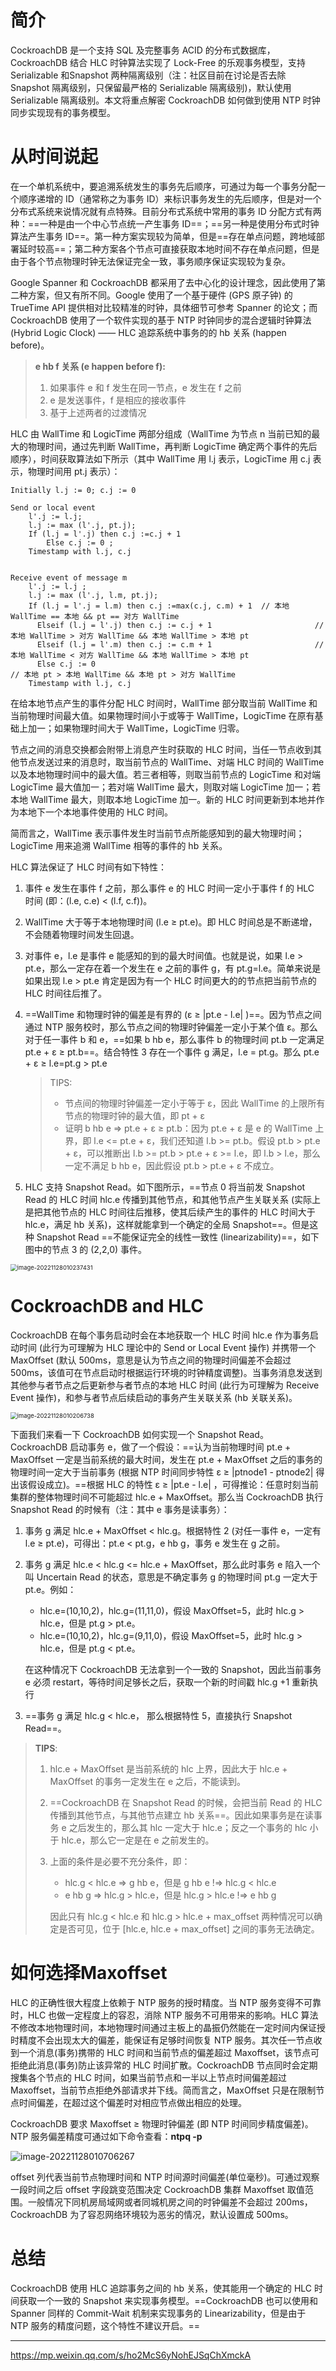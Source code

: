# 简介

CockroachDB 是一个支持 SQL 及完整事务 ACID 的分布式数据库，CockroachDB 结合 HLC 时钟算法实现了 Lock-Free 的乐观事务模型，支持 Serializable 和Snapshot 两种隔离级别（注：社区目前在讨论是否去除 Snapshot 隔离级别，只保留最严格的 Serializable 隔离级别)，默认使用 Serializable 隔离级别。本文将重点解密 CockroachDB 如何做到使用 NTP 时钟同步实现现有的事务模型。

# 从时间说起

在一个单机系统中，要追溯系统发生的事务先后顺序，可通过为每一个事务分配一个顺序递增的 ID（通常称之为事务 ID）来标识事务发生的先后顺序，但是对一个分布式系统来说情况就有点特殊。目前分布式系统中常用的事务 ID 分配方式有两种：==一种是由一个中心节点统一产生事务 ID==；==另一种是使用分布式时钟算法产生事务 ID==。第一种方案实现较为简单，但是==存在单点问题，跨地域部署延时较高==；第二种方案各个节点可直接获取本地时间不存在单点问题，但是由于各个节点物理时钟无法保证完全一致，事务顺序保证实现较为复杂。

Google Spanner 和 CockroachDB 都采用了去中心化的设计理念，因此使用了第二种方案，但又有所不同。Google 使用了一个基于硬件 (GPS 原子钟) 的TrueTime API 提供相对比较精准的时钟，具体细节可参考 Spanner 的论文；而 CockroachDB 使用了一个软件实现的基于 NTP 时钟同步的混合逻辑时钟算法 (Hybrid Logic Clock) —— HLC 追踪系统中事务的的 hb 关系 (happen before)。

> **e hb f 关系 (e happen before f):** 
>
> 1. 如果事件 e 和 f 发生在同一节点，e 发生在 f 之前
> 2. e 是发送事件，f 是相应的接收事件
> 3. 基于上述两者的过渡情况



HLC 由 WallTime 和 LogicTime 两部分组成（WallTime 为节点 n 当前已知的最大的物理时间，通过先判断 WallTime，再判断 LogicTime 确定两个事件的先后顺序），时间获取算法如下所示（其中 WallTime 用 l.j 表示，LogicTime 用 c.j 表示，物理时间用 pt.j 表示）：

```
Initially l.j := 0; c.j := 0

Send or local event
    l'.j := l.j;
    l.j := max (l'.j, pt.j);
    If (l.j = l'.j) then c.j :=c.j + 1
        Else c.j := 0 ;
    Timestamp with l.j, c.j


Receive event of message m
    l'.j := l.j ;
    l.j := max (l'.j, l.m, pt.j);
    If (l.j = l'.j = l.m) then c.j :=max(c.j, c.m) + 1	// 本地 WallTime == 本地 && pt == 对方 WallTime
      Elseif (l.j = l'.j) then c.j := c.j + 1						// 本地 WallTime > 对方 WallTime && 本地 WallTime > 本地 pt
      Elseif (l.j = l'.m) then c.j := c.m + 1						// 本地 WallTime < 对方 WallTime && 本地 WallTime > 本地 pt
      Else c.j := 0																			// 本地 pt > 本地 WallTime && 本地 pt > 对方 WallTime
    Timestamp with l.j, c.j
```

在给本地节点产生的事件分配 HLC 时间时，WallTime 部分取当前 WallTime 和当前物理时间最大值。如果物理时间小于或等于 WallTime，LogicTime 在原有基础上加一；如果物理时间大于 WallTime，LogicTime 归零。

节点之间的消息交换都会附带上消息产生时获取的 HLC 时间，当任一节点收到其他节点发送过来的消息时，取当前节点的 WallTime、对端 HLC 时间的 WallTime 以及本地物理时间中的最大值。若三者相等，则取当前节点的 LogicTime 和对端 LogicTime 最大值加一；若对端 WallTime 最大，则取对端 LogicTime 加一；若本地 WallTime 最大，则取本地 LogicTime 加一。新的 HLC 时间更新到本地并作为本地下一个本地事件使用的 HLC 时间。



简而言之，WallTime 表示事件发生时当前节点所能感知到的最大物理时间；LogicTime 用来追溯 WallTime 相等的事件的 hb 关系。

HLC 算法保证了 HLC 时间有如下特性：

1. 事件 e 发生在事件 f 之前，那么事件 e 的 HLC 时间一定小于事件 f 的 HLC 时间 (即：(l.e, c.e) < (l.f, c.f))。

2. WallTime 大于等于本地物理时间 (l.e ≥ pt.e)。即 HLC 时间总是不断递增，不会随着物理时间发生回退。

3. 对事件 e，l.e 是事件 e 能感知的到的最大时间值。也就是说，如果 l.e > pt.e，那么一定存在着一个发生在 e 之前的事件 g，有 pt.g=l.e。简单来说是如果出现 l.e > pt.e 肯定是因为有一个 HLC 时间更大的的节点把当前节点的 HLC 时间往后推了。

4. ==WallTime 和物理时钟的偏差是有界的 (ε ≥ |pt.e - l.e| )==。因为节点之间通过 NTP 服务校时，那么节点之间的物理时钟偏差一定小于某个值 ε。那么对于任一事件 b 和 e，==如果 b hb e，那么事件 b 的物理时间 pt.b 一定满足 pt.e + ε ≥ pt.b==。结合特性 3 存在一个事件 g 满足，l.e = pt.g。那么 pt.e + ε ≥ l.e=pt.g > pt.e

   > TIPS:
   >
   > * 节点间的物理时钟偏差一定小于等于 ε，因此 WallTime 的上限所有节点的物理时钟的最大值，即 pt + ε
   > * 证明 b hb e => pt.e + ε ≥ pt.b：因为 pt.e + ε 是 e 的 WallTime 上界，即 l.e <= pt.e + ε，我们还知道 l.b >= pt.b。假设 pt.b > pt.e + ε，可以推断出 l.b >= pt.b > pt.e +  ε >= l.e，即 l.b > l.e，那么一定不满足 b hb e，因此假设 pt.b > pt.e + ε 不成立。

5. HLC 支持 Snapshot Read。如下图所示，==节点 0 将当前发 Snapshot Read 的 HLC 时间 hlc.e 传播到其他节点，和其他节点产生关联关系 (实际上是把其他节点的 HLC 时间往后推移，使其后续产生的事件的 HLC 时间大于 hlc.e，满足 hb 关系)，这样就能拿到一个确定的全局 Snapshot==。但是这种 Snapshot Read ==不能保证完全的线性一致性 (linearizability)==，如下图中的节点 3 的 (2,2,0) 事件。

<img src="https://littleneko.oss-cn-beijing.aliyuncs.com/img/image-20221128010237431.png" alt="image-20221128010237431" style="zoom:67%;" />

# CockroachDB and HLC

CockroachDB 在每个事务启动时会在本地获取一个 HLC 时间 hlc.e 作为事务启动时间 (此行为可理解为 HLC 理论中的 Send or Local Event 操作) 并携带一个 MaxOffset (默认 500ms，意思是认为节点之间的物理时间偏差不会超过 500ms，该值可在节点启动时根据运行环境的时钟精度调整)。当事务消息发送到其他参与者节点之后更新参与者节点的本地 HLC 时间 (此行为可理解为 Receive Event 操作)，和参与者节点后续启动的事务产生关联关系 (hb 关联关系)。

<img src="https://littleneko.oss-cn-beijing.aliyuncs.com/img/image-20221128010206738.png" alt="image-20221128010206738" style="zoom: 67%;" />

下面我们来看一下 CockroachDB 如何实现一个 Snapshot Read。CockroachDB 启动事务 e，做了一个假设：==认为当前物理时间 pt.e + MaxOffset 一定是当前系统的最大时间，发生在 pt.e + MaxOffset 之后的事务的物理时间一定大于当前事务 (根据 NTP 时间同步特性 ε ≥ |ptnode1 - ptnode2| 得出该假设成立)。==根据 HLC 的特性 ε ≥ |pt.e - l.e| ，可得推论：任意时刻当前集群的整体物理时间不可能超过 hlc.e + MaxOffset。那么当 CockroachDB 执行 Snapshot Read 的时候有（注：其中 e 事务是读事务）：

1. 事务 g 满足 hlc.e + MaxOffset < hlc.g。根据特性 2 (对任一事件 e，一定有 l.e ≥ pt.e)，可得出：pt.e < pt.g，e hb g，事务 e 发生在 g 之前。

2. 事务 g 满足 hlc.e < hlc.g <= hlc.e + MaxOffset，那么此时事务 e 陷入一个叫 Uncertain Read 的状态，意思是不确定事务 g 的物理时间 pt.g 一定大于  pt.e。例如：

   * hlc.e=(10,10,2)，hlc.g=(11,11,0)，假设 MaxOffset=5，此时 hlc.g > hlc.e，但是 pt.g > pt.e。
   * hlc.e=(10,10,2)，hlc.g=(9,11,0)，假设 MaxOffset=5，此时 hlc.g > hlc.e，但是 pt.g < pt.e。

   在这种情况下 CockroachDB 无法拿到一个一致的 Snapshot，因此当前事务 e 必须 restart，等待时间足够长之后，获取一个新的时间戳 hlc.g +1 重新执行

3. ==事务 g 满足 hlc.g < hlc.e， 那么根据特性 5，直接执行 Snapshot Read==。

> **TIPS**:
>
> 1. hlc.e + MaxOffset 是当前系统的 hlc 上界，因此大于 hlc.e + MaxOffset 的事务一定发生在 e 之后，不能读到。
>
> 2. ==CockroachDB 在 Snapshot Read 的时候，会把当前 Read 的 HLC 传播到其他节点，与其他节点建立 hb 关系==。因此如果事务是在读事务 e 之后发生的，那么其 hlc 一定大于 hlc.e；反之一个事务的 hlc 小于 hlc.e，那么它一定是在 e 之前发生的。
>
> 3. 上面的条件是必要不充分条件，即：
>
>    * hlc.g < hlc.e => g hb e，但是 g hb e !=> hlc.g < hlc.e
>    * e hb g => hlc.g > hlc.e，但是 hlc.g > hlc.e !=> e hb g
>
>    因此只有 hlc.g < hlc.e 和 hlc.g > hlc.e + max_offset 两种情况可以确定是否可见，位于 [hlc.e, hlc.e + max_offset] 之间的事务无法确定。

# 如何选择Maxoffset

HLC 的正确性很大程度上依赖于 NTP 服务的授时精度。当 NTP 服务变得不可靠时，HLC 也做一定程度上的容忍，消除 NTP 服务不可用带来的影响。HLC 算法不修改本地物理时间，本地物理时间通过主板上的晶振仍然能在一定时间内保证授时精度不会出现太大的偏差，能保证有足够时间恢复 NTP 服务。其次任一节点收到一个消息(事务)携带的 HLC 时间和当前节点的偏差超过 Maxoffset，该节点可拒绝此消息(事务)防止该异常的 HLC 时间扩散。CockroachDB 节点同时会定期搜集各个节点的 HLC 时间，如果当前节点和一半以上节点时间偏差超过 Maxoffset，当前节点拒绝外部请求并下线。简而言之，MaxOffset 只是在限制节点时间偏差，在超过这个偏差时对相应节点做出相应的处理。

CockroachDB 要求 Maxoffset ≥ 物理时钟偏差 (即 NTP 时间同步精度偏差)。NTP 服务偏差精度可通过如下命令查看：**ntpq -p**

![image-20221128010706267](https://littleneko.oss-cn-beijing.aliyuncs.com/img/image-20221128010706267.png)

offset 列代表当前节点物理时间和 NTP 时间源时间偏差(单位毫秒)。可通过观察一段时间之后 offset 字段跳变范围决定 CockroachDB 集群 Maxoffset 取值范围。一般情况下同机房局域网或者同城机房之间的时钟偏差不会超过 200ms，CockroachDB 为了容忍网络环境较为恶劣的情况，默认设置成 500ms。

# 总结

CockroachDB 使用 HLC 追踪事务之间的 hb 关系，使其能用一个确定的 HLC 时间获取一个一致的 Snapshot 来实现事务模型。==CockroachDB 也可以使用和 Spanner 同样的 Commit-Wait 机制来实现事务的 Linearizability，但是由于 NTP 服务的精度问题，这个特性不建议开启。==



----

https://mp.weixin.qq.com/s/ho2McS6yNohEJSqChXmckA
